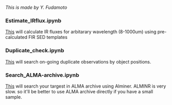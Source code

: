 *This is made by Y. Fudamoto*

### Estimate_IRflux.ipynb
[This](Estimate_IRflux.ipynb) will calculate IR fluxes for arbitarary wavelength (8-1000um) using pre-calculated FIR SED templates

### Duplicate_check.ipynb
[This](Duplicate_check.ipynb) will search on-going duplicate observations by object positions.

### Search_ALMA-archive.ipynb
[This](Search_ALMA-archive.ipynb) will search your targest in ALMA archive using Alminer. ALMINR is very slow. so it'll be better to use ALMA archive directly if you have a small sample.
